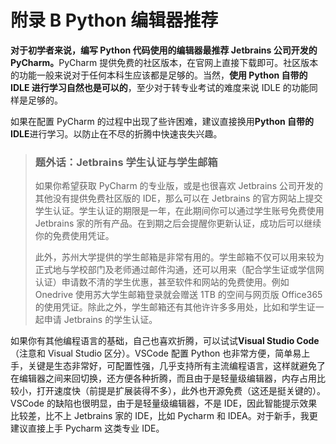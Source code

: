 # 附录 B Python 编辑器推荐

<b>对于初学者来说，编写 Python 代码使用的编辑器最推荐 Jetbrains 公司开发的 PyCharm。</b>PyCharm 提供免费的社区版本，在官网上直接下载即可。社区版本的功能一般来说对于任何本科生应该都是足够的。当然，**使用 Python 自带的 IDLE 进行学习自然也是可以的**，至少对于转专业考试的难度来说 IDLE 的功能同样是足够的。

如果在配置 PyCharm 的过程中出现了些许困难，建议直接换用**Python 自带的 IDLE**进行学习。以防止在不尽的折腾中快速丧失兴趣。

> ### 题外话：Jetbrains 学生认证与学生邮箱
>
> 如果你希望获取 PyCharm 的专业版，或是也很喜欢 Jetbrains 公司开发的其他没有提供免费社区版的 IDE，那么可以在 Jetbrains 的官方网站上提交学生认证。学生认证的期限是一年，在此期间你可以通过学生账号免费使用 Jetbrains 家的所有产品。在到期之后会提醒你更新认证，成功后可以继续你的免费使用凭证。
>
> 此外，苏州大学提供的学生邮箱是非常有用的。学生邮箱不仅可以用来较为正式地与学校部门及老师通过邮件沟通，还可以用来（配合学生证或学信网认证）申请数不清的学生优惠，甚至软件和网站的免费使用。例如 Onedrive 使用苏大学生邮箱登录就会赠送 1TB 的空间与网页版 Office365 的使用凭证。除此之外，学生邮箱还有其他许许多多用处，比如和学生证一起申请 Jetbrains 的学生认证。

如果你有其他编程语言的基础，自己也喜欢折腾，可以试试**Visual Studio Code**（注意和 Visual Studio 区分）。VSCode 配置 Python 也非常方便，简单易上手，关键是生态非常好，可配置性强，几乎支持所有主流编程语言，这样就避免了在编辑器之间来回切换，还方便各种折腾，而且由于是轻量级编辑器，内存占用比较小，打开速度快（前提是扩展装得不多），此外也开源免费（这还是挺关键的）。VSCode 的缺陷也很明显，由于是轻量级编辑器，不是 IDE，因此智能提示效果比较差，比不上 Jetbrains 家的 IDE，比如 Pycharm 和 IDEA。对于新手，我更建议直接上手 Pycharm 这类专业 IDE。

